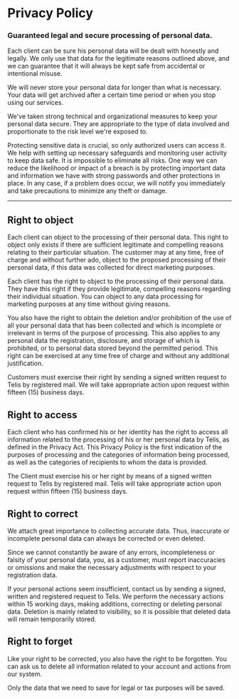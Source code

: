# Privacy Policy

### Guaranteed legal and secure processing of personal data.

Each client can be sure his personal data will be dealt with honestly and legally. We only use that data for the legitimate reasons outlined above, and we can guarantee that it will always be kept safe from accidental or intentional misuse.

We will never store your personal data for longer than what is necessary. Your data will get archived after a certain time period or when you stop using our services.

We've taken strong technical and organizational measures to keep your personal data secure. They are appropriate to the type of data involved and proportionate to the risk level we're exposed to.

Protecting sensitive data is crucial, so only authorized users can access it. We help with setting up necessary safeguards and monitoring user activity to keep data safe. It is impossible to eliminate all risks. One way we can reduce the likelihood or impact of a breach is by protecting important data and information we have with strong passwords and other protections in place. In any case, if a problem does occur, we will notify you immediately and take precautions to minimize any theft or damage.
<hr class="w-3/4" />

## Right to object
Each client can object to the processing of their personal data. This right to object only exists if there are sufficient legitimate and compelling reasons relating to their particular situation. The customer may at any time, free of charge and without further ado, object to the proposed processing of their personal data, if this data was collected for direct marketing purposes.

Each client has the right to object to the processing of their personal data. They have this right if they provide legitimate, compelling reasons regarding their individual situation. You can object to any data processing for marketing purposes at any time without giving reasons.

You also have the right to obtain the deletion and/or prohibition of the use of all your personal data that has been collected and which is incomplete or irrelevant in terms of the purpose of processing. This also applies to any personal data the registration, disclosure, and storage of which is prohibited, or to personal data stored beyond the permitted period. This right can be exercised at any time free of charge and without any additional justification.

Customers must exercise their right by sending a signed written request to Telis by registered mail. We will take appropriate action upon request within fifteen (15) business days.

## Right to access
Each client who has confirmed his or her identity has the right to access all information related to the processing of his or her personal data by Telis, as defined in the Privacy Act. This Privacy Policy is the first indication of the purposes of processing and the categories of information being processed, as well as the categories of recipients to whom the data is provided.

The Client must exercise his or her right by means of a signed written request to Telis by registered mail. Telis will take appropriate action upon request within fifteen (15) business days.

## Right to correct
We attach great importance to collecting accurate data. Thus, inaccurate or incomplete personal data can always be corrected or even deleted.

Since we cannot constantly be aware of any errors, incompleteness or falsity of your personal data, you, as a customer, must report inaccuracies or omissions and make the necessary adjustments with respect to your registration data.

If your personal actions seem insufficient, contact us by sending a signed, written and registered request to Telis. We perform the necessary actions within 15 working days, making additions, correcting or deleting personal data. Deletion is mainly related to visibility, so it is possible that deleted data will remain temporarily stored.

## Right to forget
Like your right to be corrected, you also have the right to be forgotten. You can ask us to delete all information related to your account and actions from our system.

Only the data that we need to save for legal or tax purposes will be saved.
